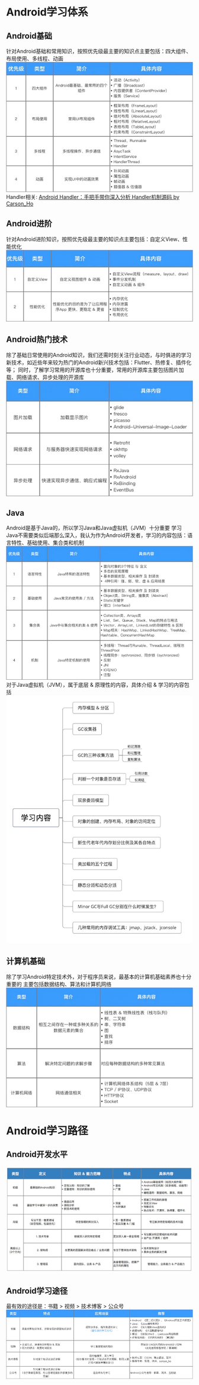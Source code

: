 # Android学习体系
## Android基础
针对Android基础和常用知识，按照优先级最主要的知识点主要包括：四大组件、布局使用、多线程、动画
![](media/15933292173446.jpg)
Handler相关:
[Android Handler：手把手带你深入分析 Handler机制源码 by Carson_Ho](https://www.jianshu.com/p/b4d745c7ff7a)
## Android进阶
针对Android进阶知识，按照优先级最主要的知识点主要包括：自定义View、性能优化
![](media/15933294417663.jpg)
## Android热门技术
除了基础日常使用的Android知识，我们还需时刻关注行业动态，与时俱进的学习新技术，如近些年来较为热门的Android新兴技术包括：Flutter、热修复、插件化等；
同时，了解学习常用的开源库也十分重要，常用的开源库主要包括图片加载、网络请求、异步处理的开源库
![](media/15933295083228.jpg)
## Java
Android是基于Java的，所以学习Java和Java虚拟机（JVM）十分重要
学习Java不需要类似后端那么深入，我认为作为Android开发者，学习的内容包括：语言特性、基础使用、集合类和机制
![](media/15933295466937.jpg)
对于Java虚拟机（JVM），属于底层 & 原理性的内容，具体介绍 & 学习的内容包括
![](media/15933295722418.jpg)
## 计算机基础
除了学习Android特定技术外，对于程序员来说，最基本的计算机基础素养也十分重要的
主要包括数据结构、算法和计算机网络
![](media/15933296063882.jpg)
# Android学习路径
## Android开发水平
![](media/15933302451650.jpg)
## Android学习途径
最有效的途径是：书籍 > 视频 > 技术博客 > 公众号
![](media/15933302862659.jpg)
